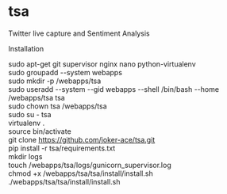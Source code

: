 tsa
===

Twitter live capture and Sentiment Analysis

Installation

sudo apt-get git supervisor nginx nano python-virtualenv<br/>
sudo groupadd --system webapps<br/>
sudo mkdir -p /webapps/tsa<br/>
sudo useradd --system --gid webapps --shell /bin/bash --home /webapps/tsa tsa<br/>
sudo chown tsa /webapps/tsa<br/>
sudo su - tsa<br/>
virtualenv .<br/>
source bin/activate<br/>
git clone https://github.com/joker-ace/tsa.git<br/>
pip install -r tsa/requirements.txt<br/>
mkdir logs<br/>
touch /webapps/tsa/logs/gunicorn_supervisor.log<br/>
chmod +x /webapps/tsa/tsa/install/install.sh<br/>
./webapps/tsa/tsa/install/install.sh<br/>